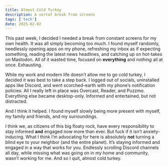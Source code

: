 ```yaml
---
title: Almost Cold Turkey
description: A sortof break from screens
tags: ['tech']
date: 2025-02-02
---
```

This past week, I decided I needed a break from constant screens for my own health. It was all simply becoming too much. I found myself randomly, needlessly opening apps on my phone, refreshing my inbox as if expecting something, reading the latest news headlines, and catching up on hot-takes on Mastodon. All of it wasted time, focused on **everything** and *nothing* all at once. Exhausting.

While my work and modern life doesn’t allow me to go cold turkey, I decided it was best to take a step back. I logged out of socials, uninstalled apps like Discord, and went scorched-earth with my phone’s notification policies. All I really left in place was Overcast, Reader, and Puzzmo. Everything else became desktop-only. Informed and entertained, but not distracted.

And I think it helped. I found myself slowly being more present with myself, my family and friends, and my surroundings. 

I think we, as citizens of this big floaty rock, have every responsibility to stay informed **and** engaged now more than ever. But fuck if it isn’t anxiety-inducing. What I think I’m advocating for here is absolutely **not** turning a blind eye to your neighbor (and the entire planet). It’s staying informed and engaged in a way that works for you. Endlessly scrolling Discord channels all day, while missing what was going on in my home and community, wasn’t working for me. And so I quit, almost cold turkey. 